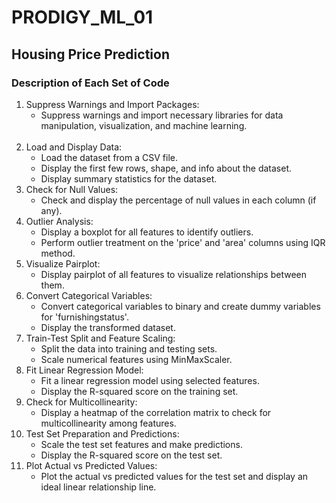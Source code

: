 # PRODIGY_ML_01
## Housing Price Prediction
### Description of Each Set of Code
1. Suppress Warnings and Import Packages:
   <br>
    * Suppress warnings and import necessary libraries for data manipulation, visualization, and machine learning.
   <br>
3. Load and Display Data:
   <br>
    * Load the dataset from a CSV file.
      <br>
    * Display the first few rows, shape, and info about the dataset.
      <br>
    * Display summary statistics for the dataset.
      <br>
5. Check for Null Values:
   <br>
    * Check and display the percentage of null values in each column (if any).
      <br>
7. Outlier Analysis:
   <br>
    * Display a boxplot for all features to identify outliers.
      <br>
    * Perform outlier treatment on the 'price' and 'area' columns using IQR method.
      <br>
9. Visualize Pairplot:
    <br>
    * Display pairplot of all features to visualize relationships between them.
      <br>
11. Convert Categorical Variables:
    <br>
    * Convert categorical variables to binary and create dummy variables for 'furnishingstatus'.
      <br>
    * Display the transformed dataset.
      <br>
13. Train-Test Split and Feature Scaling:
    <br>
    * Split the data into training and testing sets.
      <br>
    * Scale numerical features using MinMaxScaler.
      <br>
15. Fit Linear Regression Model:
    <br>
    * Fit a linear regression model using selected features.
      <br>
    * Display the R-squared score on the training set.
      <br>
17. Check for Multicollinearity:
    <br>
    * Display a heatmap of the correlation matrix to check for multicollinearity among features.
      <br>
19. Test Set Preparation and Predictions:
    <br>
    * Scale the test set features and make predictions.
      <br>
    * Display the R-squared score on the test set.
      <br>
21. Plot Actual vs Predicted Values:
    <br>
    * Plot the actual vs predicted values for the test set and display an ideal linear relationship line.

